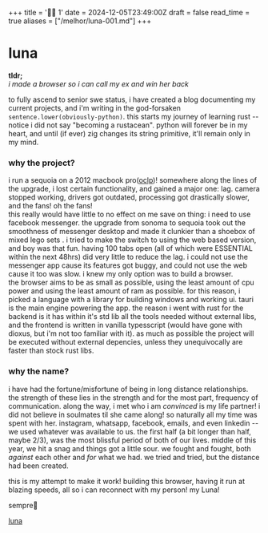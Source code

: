+++
title = '🚀🌚 1'
date = 2024-12-05T23:49:00Z
draft = false
read_time = true
aliases = ["/melhor/luna-001.md"]
+++

# luna
**tldr;**  
*i made a browser so i can call my ex and win her back*  


to fully ascend to senior swe status, i have created a blog documenting my current projects, and i'm writing in the god-forsaken `sentence.lower(obviously-python)`. this starts my journey of learning rust --notice i did not say "becoming a rustacean". python will forever be in my heart, and until (if ever) zig changes its string primitive, it'll remain only in my mind.  
  
### why the project?
i run a sequoia on a 2012 macbook pro([oclp](https://dortania.github.io/OpenCore-Legacy-Patcher/))! somewhere along the lines of the upgrade, i lost certain functionality, and gained a major one: lag. camera stopped working, drivers got outdated, processing got drastically slower, and the fans! oh the fans!  
this really would have little to no effect on me save on thing: i need to use facebook messenger. the upgrade from sonoma to sequoia took out the smoothness of messenger desktop and made it clunkier than a shoebox of mixed lego sets <!-- Change up this sentence-->. i tried to make the switch to using the web based version, and boy was that fun. having 100 tabs open (all of which were ESSENTIAL within the next 48hrs) did very little to reduce the lag. i could not use the messenger app cause its features got buggy, and could not use the web cause it too was slow. i knew my only option was to build a browser.  
the browser aims to be as small as possible, using the least amount of cpu power and using the least amount of ram as possible. for this reason, i picked a language with a library for building windows and working ui. tauri is the main engine powering the app. the reason i went with rust for the backend is it has within it's std lib all the tools needed without external libs, and the frontend is written in vanilla typesscript (would have gone with dioxus, but i'm not too familiar with it). as much as possible the project will be executed without external depencies, unless they unequivocally are faster than stock rust libs.

### why the name?
i have had the fortune/misfortune of being in long distance relationships. the strength of these lies in the strength and for the most part, frequency of communication. along the way, i met who i am _convinced_ is my life partner! i did not believe in soulmates til she came along! so naturally all my time was spent with her. instagram, whatsapp, facebook, emails, and even linkedin --we used whatever was available to us. the first half (a bit longer than half, maybe 2/3), was the most blissful period of both of our lives. middle of this year, we hit a snag and things got a little sour. we fought and fought, both *against* each other and *for* what we had. we tried and tried, but the distance had been created.   

this is my attempt to make it work! building this browser, having it run at blazing speeds, all so i can reconnect with my person! my Luna!  

sempre💙

[luna](https://github.com/rbsco/luna)
<!-- In an alternate universe, this is the story of a man that would rather build a new browser than close old tabs -->
